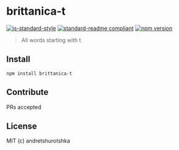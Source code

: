 # brittanica-t

[![js-standard-style](https://img.shields.io/badge/code%20style-standard-brightgreen.svg?style=flat-square)](http://standardjs.com/)
[![standard-readme compliant](https://img.shields.io/badge/standard--readme-OK-green.svg?style=flat-square)](https://github.com/RichardLitt/standard-readme)
[![npm version](https://img.shields.io/npm/v/brittanica-t.svg?style=flat-square)](https://badge.fury.io/js/brittanica-t)

> All words starting with t

## Install
```
npm install brittanica-t
```

## Contribute

PRs accepted

## License

MIT (c) andretshurotshka
